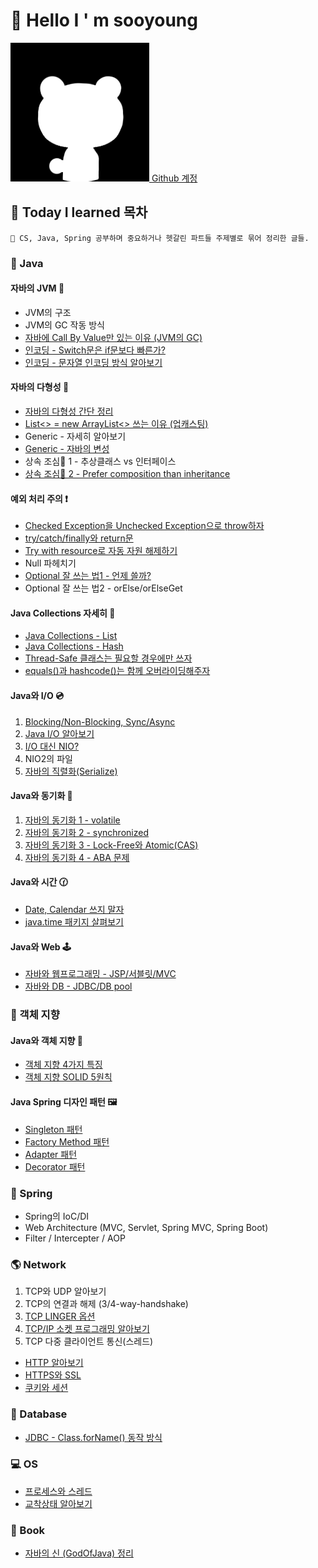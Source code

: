 # 🙂 Hello I ' m sooyoung

[<img src=".gitbook/assets/77563814.png" alt="" data-size="line"> Github 계정](https://github.com/sooyoungh)



## 📝 Today I learned 목차&#x20;

```
🌟 CS, Java, Spring 공부하며 중요하거나 헷갈린 파트들 주제별로 묶어 정리한 글들.
```

### 🎪 Java

#### **자바의 JVM** 🚕

* JVM의 구조
* JVM의 GC 작동 방식
* [자바에 Call By Value만 있는 이유 (JVM의 GC)](java/jvm/call\_by\_value.md)
* [인코딩 - Switch문은 if문보다 빠른가?](java/jvm/switch\_encoding.md)
* [인코딩 - 문자열 인코딩 방식 알아보기](java/jvm/encoding.md)

#### **자바의 다형성** 🍇

* [자바의 다형성 간단 정리](java/undefined/undefined-1.md)
* [List<> = new ArrayList<> 쓰는 이유 (업캐스팅)](java/undefined/upcasting.md)
* Generic - 자세히 알아보기
* [Generic - 자바의 변성](java/undefined/undefined.md)
* 상속 조심🙅‍ 1 - 추상클래스 vs 인터페이스
* [상속 조심🙅‍ 2 - Prefer composition than inheritance](java/undefined/prefer\_composition\_than\_inheritance.md)

#### **예외 처리 주의** ❗

* [Checked Exception을 Unchecked Exception으로 throw하자](java/undefined-1/wrapping\_checked\_exception\_into\_unchecked\_exception.md)
* [try/catch/finally와 return문](java/undefined-1/try-catch-finally-\_return.md)
* [Try with resource로 자동 자원 해제하기](java/undefined-1/try\_with\_resource.md)
* Null 파헤치기
* [Optional 잘 쓰는 법1 - 언제 쓸까?](java/undefined-1/optional.md)
* Optional 잘 쓰는 법2 - orElse/orElseGet

#### **Java Collections 자세히** 🔎

* [Java Collections - List](java/java-collections/collections\_list.md)
* [Java Collections - Hash](java/java-collections/collections\_hash.md)
* [Thread-Safe 클래스는 필요할 경우에만 쓰자](java/java-collections/collections\_warning.md)
* [equals()과 hashcode()는 함께 오버라이딩해주자](java/java-collections/equals.md)

#### **Java와 I/O** 💿

1. [Blocking/Non-Blocking, Sync/Async](java/io/blocking\_synchronous.md)
2. [Java I/O 알아보기](java/io/java\_io.md)
3. [I/O 대신 NIO?](java/io/nio.md)
4. NIO2의 파일
5. [자바의 직렬화(Serialize)](java/io/undefined.md)

#### **Java와 동기화** 💭

1. [자바의 동기화 1 - volatile](java/java-1/volatile.md)
2. [자바의 동기화 2 - synchronized](java/java-1/synchronized.md)
3. [자바의 동기화 3 - Lock-Free와 Atomic(CAS)](java/java-1/atomic.md)
4. [자바의 동기화 4 - ABA 문제](java/java-1/aba.md)

#### **Java와 시간** 🕜

* [Date, Calendar 쓰지 말자](java/java/date\_calendar\_.md)
* [java.time 패키지 살펴보기](java/java/java.time.md)

#### **Java와 Web** 🕹

* [자바와 웹프로그래밍 - JSP/서블릿/MVC](java/java-web/web.md)
* [자바와 DB - JDBC/DB pool](java/java-web/db.md)

### 🔮 객체 지향

#### **Java와 객체 지향** 🎲

* [객체 지향 4가지 특징](oop/oop.md)
* [객체 지향 SOLID 5원칙](oop/solid.md)

#### **Java Spring 디자인 패턴** 🖼

* [Singleton 패턴](oop/singleton.md)
* [Factory Method 패턴](today-i-learned/oop/factory-method.md)
* [Adapter 패턴](oop/adpater.md)
* [Decorator 패턴](oop/decorator.md)

### 🌺 Spring

* Spring의 IoC/DI
* Web Architecture (MVC, Servlet, Spring MVC, Spring Boot)
* Filter / Intercepter / AOP

### 🌎 Network

1. TCP와 UDP 알아보기
2. TCP의 연결과 해제 (3/4-way-handshake)
3. [TCP LINGER 옵션](network/linger.md)
4. [TCP/IP 소켓 프로그래밍 알아보기](network/socket\_programming.md)
5. TCP 다중 클라이언트 통신(스레드)

* [HTTP 알아보기](network/http.md)
* [HTTPS와 SSL](network/ssl.md)
* [쿠키와 세션](network/cookie\_session.md)

### 💌 Database

* [JDBC - Class.forName() 동작 방식](database/classforname.md)

### 💻 OS

* [프로세스와 스레드](os/proc\_thread.md)
* [교착상태 알아보기](broken-reference)

### 📕 Book

* [자바의 신 (GodOfJava) 정리](godofjava-12/undefined.md)
